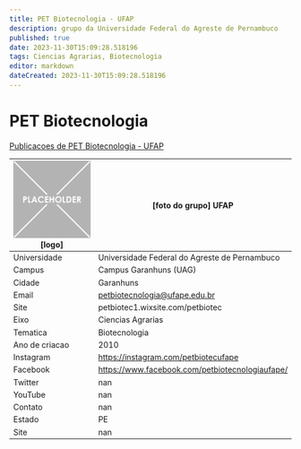 ```yaml
---
title: PET Biotecnologia - UFAP
description: grupo da Universidade Federal do Agreste de Pernambuco
published: true
date: 2023-11-30T15:09:28.518196
tags: Ciencias Agrarias, Biotecnologia
editor: markdown
dateCreated: 2023-11-30T15:09:28.518196
---
```


# PET Biotecnologia

[Publicacoes de PET Biotecnologia - UFAP](/atividade/230PETBiotecnologiaUFAP/feed.md)

| ![placeholder.png](/placeholder.png) [logo] | [foto do grupo] UFAP         |
| ------------------------------------------- | ------------------------------------------------- |
| Universidade                                | Universidade Federal do Agreste de Pernambuco      |
| Campus                                      | Campus Garanhuns (UAG)            |
| Cidade                                      | Garanhuns             |
| Email                                       | petbiotecnologia@ufape.edu.br             |
| Site                                        | petbiotec1.wixsite.com/petbiotec              |
| Eixo                                        | Ciencias Agrarias              |
| Tematica                                    | Biotecnologia          |
| Ano de criacao                              | 2010        |
| Instagram                                   | https://instagram.com/petbiotecufape         |
| Facebook                                    | https://www.facebook.com/petbiotecnologiaufape/          |
| Twitter                                     | nan           |
| YouTube                                     | nan           |
| Contato                                     | nan         |
| Estado                                      |  PE            |
| Site                                        | nan |
